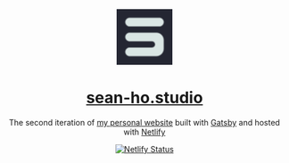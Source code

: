 <div align="center">
  <img alt="Logo" src="https://raw.githubusercontent.com/seanho96/portfolio-v2/master/src/images/logo.png" width="100" />
</div>
<h1 align="center">
  <a href="https://sean-ho.studio" target="_blank">sean-ho.studio</a>
</h1>
<p align="center">
  The second iteration of <a href="https://sean-ho.studio" target="_blank">my personal website</a> built with <a href="https://www.gatsbyjs.org/" target="_blank">Gatsby</a> and hosted with <a href="https://www.netlify.com/" target="_blank">Netlify</a>
</p>
<p align="center">
  <a href="https://app.netlify.com/sites/sean-ho/deploys" target="_blank">
    <img src="https://api.netlify.com/api/v1/badges/9df091e3-d06e-4227-8df1-ea2738aaf4ae/deploy-status" alt="Netlify Status" />
  </a>
</p>
